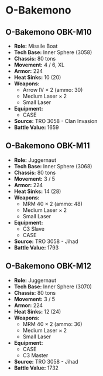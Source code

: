 # O-Bakemono
## O-Bakemono OBK-M10
- **Role:** Missile Boat
- **Tech Base:** Inner Sphere (3058)
- **Chassis:** 80 tons
- **Movement:** 4 / 6, XL
- **Armor:** 224
- **Heat Sinks:** 10 (20)
- **Weapons:**
  - Arrow IV × 2 (ammo: 30)
  - Medium Laser × 2
  - Small Laser
- **Equipment:**
  - CASE
- **Source:** TRO 3058 - Clan Invasion
- **Battle Value:** 1659

## O-Bakemono OBK-M11
- **Role:** Juggernaut
- **Tech Base:** Inner Sphere (3068)
- **Chassis:** 80 tons
- **Movement:** 3 / 5
- **Armor:** 224
- **Heat Sinks:** 14 (28)
- **Weapons:**
  - MRM 40 × 2 (ammo: 48)
  - Medium Laser × 2
  - Small Laser
- **Equipment:**
  - C3 Slave
  - CASE
- **Source:** TRO 3058 - Jihad
- **Battle Value:** 1793

## O-Bakemono OBK-M12
- **Role:** Juggernaut
- **Tech Base:** Inner Sphere (3070)
- **Chassis:** 80 tons
- **Movement:** 3 / 5
- **Armor:** 224
- **Heat Sinks:** 12 (24)
- **Weapons:**
  - MRM 40 × 2 (ammo: 36)
  - Medium Laser × 2
  - Small Laser
- **Equipment:**
  - CASE
  - C3 Master
- **Source:** TRO 3058 - Jihad
- **Battle Value:** 1732

